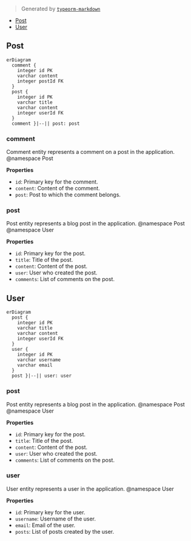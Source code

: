 > Generated by [`typeorm-markdown`](https://github.com/hermin9804/typeorm-markdown)



- [Post](#post)
- [User](#user)


## Post

```mermaid
erDiagram
  comment {
    integer id PK
    varchar content
    integer postId FK
  }
  post {
    integer id PK
    varchar title
    varchar content
    integer userId FK
  }
  comment }|--|| post: post
```

### comment

Comment entity represents a comment on a post in the application.
@namespace Post

**Properties**

  - `id`: Primary key for the comment.
  - `content`: Content of the comment.
  - `post`: Post to which the comment belongs.


### post

Post entity represents a blog post in the application.
@namespace Post
@namespace User

**Properties**

  - `id`: Primary key for the post.
  - `title`: Title of the post.
  - `content`: Content of the post.
  - `user`: User who created the post.
  - `comments`: List of comments on the post.


## User

```mermaid
erDiagram
  post {
    integer id PK
    varchar title
    varchar content
    integer userId FK
  }
  user {
    integer id PK
    varchar username
    varchar email
  }
  post }|--|| user: user
```

### post

Post entity represents a blog post in the application.
@namespace Post
@namespace User

**Properties**

  - `id`: Primary key for the post.
  - `title`: Title of the post.
  - `content`: Content of the post.
  - `user`: User who created the post.
  - `comments`: List of comments on the post.


### user

User entity represents a user in the application.
@namespace User

**Properties**

  - `id`: Primary key for the user.
  - `username`: Username of the user.
  - `email`: Email of the user.
  - `posts`: List of posts created by the user.

